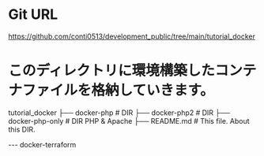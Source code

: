 # Git URL
https://github.com/conti0513/development_public/tree/main/tutorial_docker

# このディレクトリに環境構築したコンテナファイルを格納していきます。
tutorial_docker
├── docker-php      # DIR
├── docker-php2     # DIR
├── docker-php-only # DIR PHP & Apache
├── README.md       # This file. About this DIR.

--- docker-terraform


